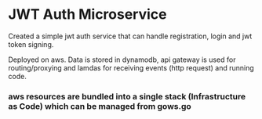 # JWT Auth Microservice

Created a simple jwt auth service that can handle registration, login and jwt token signing.

Deployed on aws. Data is stored in dynamodb, api gateway is used for routing/proxying and lamdas for receiving events (http request) and running code.


### aws resources are bundled into a single stack (Infrastructure as Code) which can be managed from gows.go
